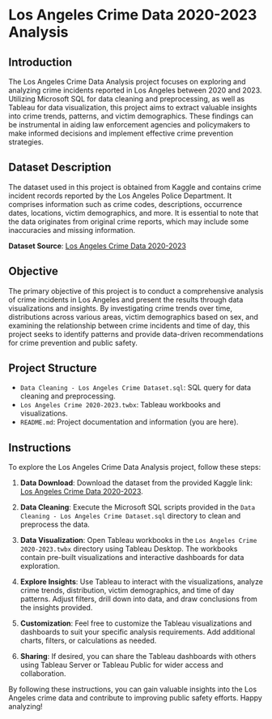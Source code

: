 # Los Angeles Crime Data 2020-2023 Analysis

## Introduction

The Los Angeles Crime Data Analysis project focuses on exploring and analyzing crime incidents reported in Los Angeles between 2020 and 2023. Utilizing Microsoft SQL for data cleaning and preprocessing, as well as Tableau for data visualization, this project aims to extract valuable insights into crime trends, patterns, and victim demographics. These findings can be instrumental in aiding law enforcement agencies and policymakers to make informed decisions and implement effective crime prevention strategies.

## Dataset Description

The dataset used in this project is obtained from Kaggle and contains crime incident records reported by the Los Angeles Police Department. It comprises information such as crime codes, descriptions, occurrence dates, locations, victim demographics, and more. It is essential to note that the data originates from original crime reports, which may include some inaccuracies and missing information.

**Dataset Source**: [Los Angeles Crime Data 2020-2023](https://www.kaggle.com/datasets/venkatsairo4899/los-angeles-crime-data-2020-2023)

## Objective

The primary objective of this project is to conduct a comprehensive analysis of crime incidents in Los Angeles and present the results through data visualizations and insights. By investigating crime trends over time, distributions across various areas, victim demographics based on sex, and examining the relationship between crime incidents and time of day, this project seeks to identify patterns and provide data-driven recommendations for crime prevention and public safety.

## Project Structure

- `Data Cleaning - Los Angeles Crime Dataset.sql`: SQL query for data cleaning and preprocessing.
- `Los Angeles Crime 2020-2023.twbx`: Tableau workbooks and visualizations.
- `README.md`: Project documentation and information (you are here).

## Instructions

To explore the Los Angeles Crime Data Analysis project, follow these steps:

1. **Data Download**: Download the dataset from the provided Kaggle link: [Los Angeles Crime Data 2020-2023](https://www.kaggle.com/datasets/venkatsairo4899/los-angeles-crime-data-2020-2023).

2. **Data Cleaning**: Execute the Microsoft SQL scripts provided in the `Data Cleaning - Los Angeles Crime Dataset.sql` directory to clean and preprocess the data.

3. **Data Visualization**: Open Tableau workbooks in the `Los Angeles Crime 2020-2023.twbx` directory using Tableau Desktop. The workbooks contain pre-built visualizations and interactive dashboards for data exploration.

4. **Explore Insights**: Use Tableau to interact with the visualizations, analyze crime trends, distribution, victim demographics, and time of day patterns. Adjust filters, drill down into data, and draw conclusions from the insights provided.

5. **Customization**: Feel free to customize the Tableau visualizations and dashboards to suit your specific analysis requirements. Add additional charts, filters, or calculations as needed.

6. **Sharing**: If desired, you can share the Tableau dashboards with others using Tableau Server or Tableau Public for wider access and collaboration.

By following these instructions, you can gain valuable insights into the Los Angeles crime data and contribute to improving public safety efforts. Happy analyzing!